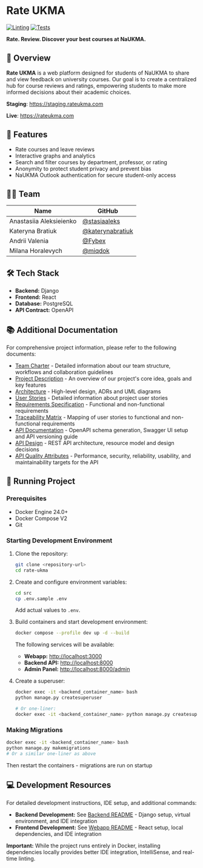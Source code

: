 # Rate UKMA

[![Linting](https://github.com/ukma-cs-ssdm-2025/rate-ukma/actions/workflows/linting.yml/badge.svg)](https://github.com/ukma-cs-ssdm-2025/rate-ukma/actions/workflows/linting.yml)
[![Tests](https://github.com/ukma-cs-ssdm-2025/rate-ukma/actions/workflows/test.yml/badge.svg)](https://github.com/ukma-cs-ssdm-2025/rate-ukma/actions/workflows/test.yml)

**Rate. Review. Discover your best courses at NaUKMA.**

## 📌 Overview

**Rate UKMA** is a web platform designed for students of NaUKMA to share and view feedback on university courses. Our goal is to create a centralized hub for course reviews and ratings, empowering students to make more informed decisions about their academic choices.

**Staging**: <https://staging.rateukma.com>

**Live**: <https://rateukma.com>

## 🧩 Features

- Rate courses and leave reviews
- Interactive graphs and analytics
- Search and filter courses by department, professor, or rating
- Anonymity to protect student privacy and prevent bias
- NaUKMA Outlook authentication for secure student-only access

## 🧑‍💻 Team

| Name                    | GitHub                                                 |
| ----------------------- | ------------------------------------------------------ |
| Anastasiia Aleksieienko | [@stasiaaleks](https://github.com/stasiaaleks)         |
| Kateryna Bratiuk        | [@katerynabratiuk](https://github.com/katerynabratiuk) |
| Andrii Valenia          | [@Fybex](https://github.com/Fybex)                     |
| Milana Horalevych       | [@miqdok](https://github.com/miqdok)                   |

## 🛠️ Tech Stack

- **Backend:** Django
- **Frontend:** React
- **Database:** PostgreSQL
- **API Contract:** OpenAPI

## 📚 Additional Documentation

For comprehensive project information, please refer to the following documents:

- [Team Charter](TeamCharter.md) - Detailed information about our team structure, workflows and collaboration guidelines
- [Project Description](Project-Description.md) - An overview of our project's core idea, goals and key features
- [Architecture](docs/architecture/) - High-level design, ADRs and UML diagrams
- [User Stories](docs/requirements/user-stories.md) - Detailed information about project user stories
- [Requirements Specification](docs/requirements/requirements.md) - Functional and non-functional requirements
- [Traceability Matrix](docs/traceability-matrix.md) - Mapping of user stories to functional and non-functional requirements
- [API Documentation](docs/api/api-documentation.md) - OpenAPI schema generation, Swagger UI setup and API versioning guide
- [API Design](docs/api/api-design.md) - REST API architecture, resource model and design decisions
- [API Quality Attributes](docs/api/api-quality-attributes.md) - Performance, security, reliability, usability, and maintainability targets for the API

## 🚀 Running Project

### Prerequisites

- Docker Engine 24.0+
- Docker Compose V2
- Git

### Starting Development Environment

1. Clone the repository:

   ```bash
   git clone <repository-url>
   cd rate-ukma
   ```

2. Create and configure environment variables:

   ```bash
   cd src
   cp .env.sample .env
   ```

   Add actual values to `.env`.

3. Build containers and start development environment:

   ```bash
   docker compose --profile dev up -d --build
   ```

   The following services will be available:

   - **Webapp:** <http://localhost:3000>
   - **Backend API:** <http://localhost:8000>
   - **Admin Panel:** <http://localhost:8000/admin>

4. Create a superuser:

   ```bash
   docker exec -it <backend_container_name> bash
   python manage.py createsuperuser

   # Or one-liner:
   docker exec -it <backend_container_name> python manage.py createsuperuser
   ```

### Making Migrations

```bash
docker exec -it <backend_container_name> bash
python manage.py makemigrations
# Or a similar one-liner as above
```

Then restart the containers - migrations are run on startup

## 💻 Development Resources

For detailed development instructions, IDE setup, and additional commands:

- **Backend Development:** See [Backend README](src/backend/README.md) - Django setup, virtual environment, and IDE integration
- **Frontend Development:** See [Webapp README](src/webapp/README.md) - React setup, local dependencies, and IDE integration

**Important:** While the project runs entirely in Docker, installing dependencies locally provides better IDE integration, IntelliSense, and real-time linting.
